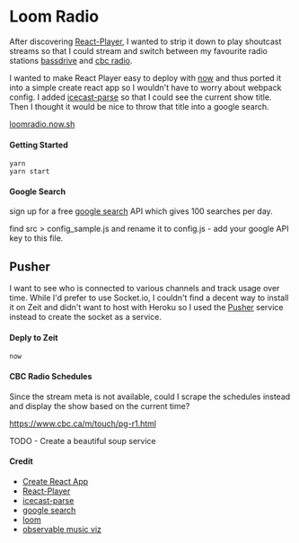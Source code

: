 # Loom Radio

After discovering [React-Player](https://cookpete.com/react-player/), I wanted to strip it down to play shoutcast streams so that I could stream and switch between my favourite radio stations [bassdrive](http://www.basedrive.com) and [cbc radio](https://www.cbc.ca/radio/includes/stream.html).

I wanted to make React Player easy to deploy with [now](https://zeit.co/now) and thus ported it into a simple create react app so I wouldn't have to worry about webpack config. I added [icecast-parse](https://www.npmjs.com/package/icecast-parser) so that I could see the current show title. Then I thought it would be nice to throw that title into a google search.

[loomradio.now.sh](https://loomradio.now.sh/)

#### Getting Started

```
yarn
yarn start
```

#### Google Search

sign up for a free [google search](https://developers.google.com/custom-search/v1/overview) API which gives 100 searches per day.

find src > config_sample.js and rename it to config.js - add your google API key to this file.

## Pusher 

I want to see who is connected to various channels and track usage over time. While I'd prefer to use Socket.io, I couldn't find a decent way to install it on Zeit and didn't want to host with Heroku so I used the [Pusher](https://www.pusher.com) service instead to create the socket as a service. 

#### Deply to Zeit

```
now
```

#### CBC Radio Schedules 

Since the stream meta is not available, could I scrape the schedules instead and display the show based on the current time?

https://www.cbc.ca/m/touch/pg-r1.html

TODO - Create a beautiful soup service


#### Credit 
* [Create React App](https://github.com/facebook/create-react-app)
* [React-Player](https://cookpete.com/react-player/)
* [icecast-parse](https://www.npmjs.com/package/icecast-parser)
* [google search](https://developers.google.com/custom-search/v1/overview)
* [loom](https://www.eurogamer.net/articles/2015-04-26-remembering-loom-the-game-designed-to-be-completed)
* [observable music viz](https://observablehq.com/@alandelip/music-viz)